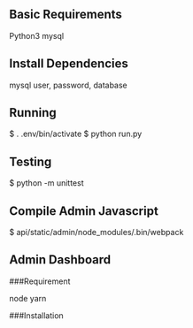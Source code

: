 ## Basic Requirements

Python3
mysql

## Install Dependencies

mysql user, password, database

## Running

$ . .env/bin/activate
$ python run.py

## Testing

$ python -m unittest

## Compile Admin Javascript

$ api/static/admin/node_modules/.bin/webpack

## Admin Dashboard

###Requirement

node
yarn

###Installation